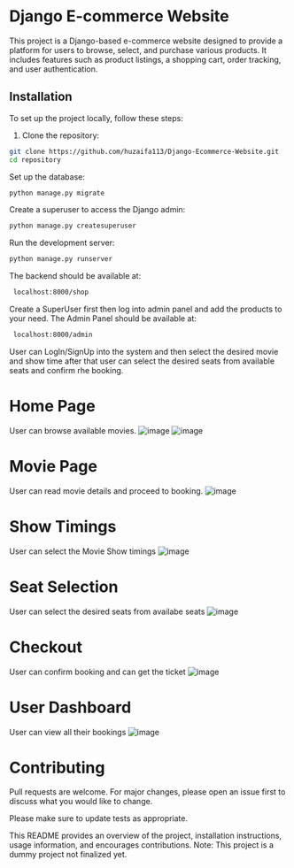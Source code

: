 # Django E-commerce Website

This project is a Django-based e-commerce website designed to provide a platform for users to browse, select, and purchase various products. It includes features such as product listings, a shopping cart, order tracking, and user authentication.

## Installation

To set up the project locally, follow these steps:

1. Clone the repository:

```bash
git clone https://github.com/huzaifa113/Django-Ecommerce-Website.git
cd repository
```

Set up the database:
```bash
python manage.py migrate
```
Create a superuser to access the Django admin:
```bash
python manage.py createsuperuser
```
Run the development server:
```bash
python manage.py runserver
```
The backend should be available at:
```bash
 localhost:8000/shop
```
 Create a SuperUser first then log into admin panel and add the products to your need.
The Admin Panel should be available at:
```bash
 localhost:8000/admin
```
User can LogIn/SignUp into the system and then select the desired movie and show time after that user can select the desired seats from available seats and confirm rhe booking.



# Home Page
User can browse available movies.
![image](https://github.com/user-attachments/assets/a82dda88-2ad5-4999-b51f-80720bd0cafd)
![image](https://github.com/user-attachments/assets/2b9444c7-252f-47da-b6e7-1f1deb81b7cf)



#  Movie Page
User can read movie details and proceed to booking.
![image](https://github.com/user-attachments/assets/0e12100b-6313-4a5c-91fb-885eb92e6b2b)



# Show Timings
User can select the Movie Show timings
![image](https://github.com/user-attachments/assets/b3cc2d2d-85ca-46ce-9eb9-dae79c62c4f1)



# Seat Selection
User can select the desired seats from availabe seats
![image](https://github.com/user-attachments/assets/7d8e54ee-4074-400c-90b7-d77182557bec)


# Checkout
User can confirm booking and can get the ticket
![image](https://github.com/user-attachments/assets/fc5deddc-d198-42d8-aa0f-3b81a2eb47a2)


# User Dashboard
User can view all their bookings
![image](https://github.com/user-attachments/assets/8e95d2c6-8f1d-4aaa-8e5f-8b2ee8ecd7ee)




# Contributing
Pull requests are welcome. For major changes, please open an issue first to discuss what you would like to change.

Please make sure to update tests as appropriate.

This README provides an overview of the project, installation instructions, usage information, and encourages contributions.
Note: This project is a dummy project not finalized yet.
